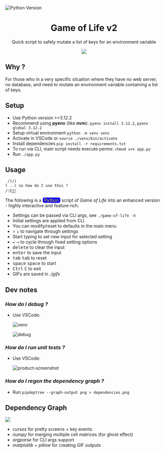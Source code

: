<!-- Badge pills -->

![Python Version](https://img.shields.io/badge/Python-3.12.2-blue)

<!-- Demo -->
<div align=center>
  <h1>Game of Life v2</h1>
  <p>Quick script to safely mutate a list of keys for an environment variable</p>
  <img src="docs/images/gol-demo-all.gif">
</div>

<!-- Main content -->

## Why ?

For those who in a very specific situation where they have no web server, no database, and need to mutate an environment variable containing a list of keys.

## Setup

- Use Python version >=3.12.2
- Recommend using **pyenv** (like **nvm**): `pyenv install 3.12.2`, `pyenv global 3.12.2`
- Setup virtual environment `python -m venv venv`
- Activate in VSCode or `source ./venv/bin/activate`
- Install dependencies `pip install -r requirements.txt`
- To run via CLI, main script needs execute perms: `chmod u+x app.py`
- Run `./app.py`

## Usage

```
 /)/)
( ..) so how do I use this ?
/づ🐍🔧
```

The following is a <span style="display: inline-block; padding: 0px 5px; border-radius: 5px; color: gold; background-color: blue;">Python</span> script of _Game of Life_ into an enhanced version - highly interactive and feature rich.

- Settings can be passed via CLI args, see `./game-of-life -h`
- Initial settings are applied from CLI
- You can modify/reset to defaults in the main menu
- <kbd>↑</kbd> <kbd>↓</kbd> to navigate through settings
- Start typing to set new input for selected setting
- <kbd>←</kbd> <kbd>→</kbd> to cycle through fixed setting options
- <kbd>delete</kbd> to clear the input
- <kbd>enter</kbd> to save the input
- <kbd>tab</kbd> <kbd>tab</kbd> to reset
- <kbd>space</kbd> <kbd>space</kbd> to start
- <kbd>Ctrl</kbd> <kbd>C</kbd> to exit
- GIFs are saved in _./gifs_

## Dev notes

### _How do I debug ?_

- Use VSCode:

  ![venv](docs/images/venv.png)

  ![debug](docs/images/debug.png)

### _How do I run unit tests ?_

- Use VSCode:

  ![product-screenshot](docs/images/tests.png)

### _How do I regen the dependency graph ?_

- Run `pipdeptree --graph-output png > dependencies.png`

## Dependency Graph

<img src="docs/images/dependencies.png">

- _curses_ for pretty screens + key events
- _numpy_ for merging multiple cell matrices (for ghost effect)
- _argparse_ for CLI args support
- _matplotlib_ + _pillow_ for creating GIF outputs
